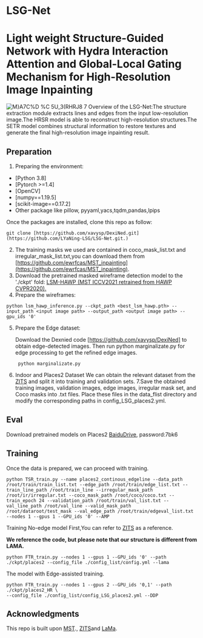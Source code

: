 # LSG-Net
# Light weight Structure-Guided Network with Hydra Interaction Attention and Global-Local Gating Mechanism for High-Resolution Image Inpainting

![M}A7C%D %C 5U_3(RHRJ8 7](https://github.com/user-attachments/assets/f17de061-0717-463a-b01d-ac9551e55814)
Overview of the LSG-Net:The structure extraction module extracts lines and edges from the input low-resolution image.The HRSR model is able to reconstruct high-resolution structures.The SETR model combines structural information to restore textures and generate the final high-resolution image inpainting result.
## Preparation
1. Preparing the environment:
* [Python 3.8]
* [Pytorch >=1.4]
* [OpenCV]
* [numpy==1.19.5]
* [scikit-image==0.17.2]
* Other package like pillow, pyyaml,yacs,tqdm,pandas,lpips
  
Once the packages are installed,  clone this repo as follow: 

    git clone [https://github.com/xavysp/DexiNed.git](https://github.com/LYaNing-LSG/LSG-Net.git.)
2. The training masks we used are contained in coco_mask_list.txt and irregular_mask_list.txt,you can download them from [https://github.com/ewrfcas/MST_inpainting](https://github.com/ewrfcas/MST_inpainting).
3. Download the pretrained masked wireframe detection model to the './ckpt' fold: [LSM-HAWP (MST ICCV2021 retrained from HAWP CVPR2020).](https://drive.google.com/drive/folders/1yg4Nc20D34sON0Ni_IOezjJCFHXKGWUW?usp=sharing)
4. Prepare the wireframes:
   
```
python lsm_hawp_inference.py --ckpt_path <best_lsm_hawp.pth> --input_path <input image path> --output_path <output image path> --gpu_ids '0'
```
5. Prepare the Edge dataset:

   Download the Dexnied code [https://github.com/xavysp/DexiNed] to obtain edge-detected images. Then run python marginalizate.py for edge processing to get the refined edge images.
   ```
    python marginalizate.py
   ```
6. Indoor and Places2 Dataset
   We can obtain the relevant dataset from the [ZITS](https://github.com/DQiaole/ZITS_inpainting?tab=readme-ov-file) and split it into training and validation sets.
7.Save the obtained training images, validation images, edge images, irregular mask set, and Coco masks into .txt files. Place these files in the data_flist directory and modify the corresponding paths in config_LSG_places2.yml.
## Eval

Download pretrained models on Places2 [BaiduDrive](https://pan.baidu.com/s/17REkB_IRXa-yi9iSeQ7nMA?pwd=7bk6 
), password:7bk6
## Training
Once the data is prepared, we can proceed with training.
 ```
python TSR_train.py --name places2_continous_edgeline --data_path /root/train/train_list.txt --edge_path /root/train/edge_list.txt --train_line_path /root/train_line --irregular_mask_path /root/ir/irregular.txt --coco_mask_path /root/coco/coco.txt --train_epoch 24 --validation_path /root/train/val_list.txt --val_line_path /root/val_line --valid_mask_path /root/dataroot/test_mask --val_edge_path /root/train/edgeval_list.txt --nodes 1 --gpus 1 --GPU_ids '0' --AMP
```
Training No-edge model First,You can refer to [ZITS](https://github.com/DQiaole/ZITS_inpainting?tab=readme-ov-file) as a reference.

**We reference the code, but please note that our structure is different from LAMA.**
```
python FTR_train.py --nodes 1 --gpus 1 --GPU_ids '0' --path ./ckpt/places2 --config_file ./config_list/config.yml --lama
```
The model with Edge-assisted training.
```
python FTR_train.py --nodes 1 --gpus 2 --GPU_ids '0,1' --path ./ckpt/places2_HR \
--config_file ./config_list/config_LSG_places2.yml --DDP
```
## Acknowledgments
This repo is built upon [MST](https://github.com/ewrfcas/MST_inpainting)., [ZITS](https://github.com/DQiaole/ZITS_inpainting?tab=readme-ov-file)and [LaMa](https://github.com/advimman/lama).




